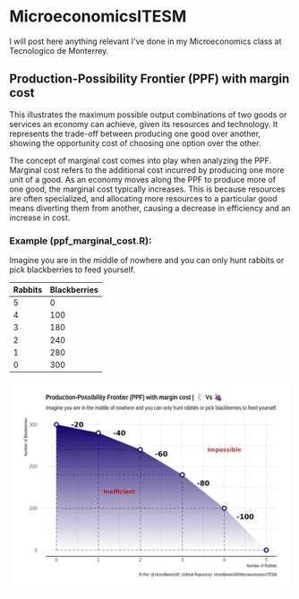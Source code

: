# MicroeconomicsITESM
I will post here anything relevant I've done in my Microeconomics class at Tecnologico de Monterrey.

## Production-Possibility Frontier (PPF) with margin cost
This illustrates the maximum possible output combinations of two goods or services an economy can achieve, given its resources and technology. It represents the trade-off between producing one good over another, showing the opportunity cost of choosing one option over the other.

The concept of marginal cost comes into play when analyzing the PPF. Marginal cost refers to the additional cost incurred by producing one more unit of a good. As an economy moves along the PPF to produce more of one good, the marginal cost typically increases. This is because resources are often specialized, and allocating more resources to a particular good means diverting them from another, causing a decrease in efficiency and an increase in cost.

### Example (ppf_marginal_cost.R):
Imagine you are in the middle of nowhere and you can only hunt rabbits or pick blackberries to feed yourself.

| Rabbits | Blackberries |
|---------|--------------|
| 5       | 0            |
| 4       | 100          |
| 3       | 180          |
| 2       | 240          |
| 1       | 280          |
| 0       | 300          |

![PPF with margin cost](./assets/ppf_marginal_cost.jpg)